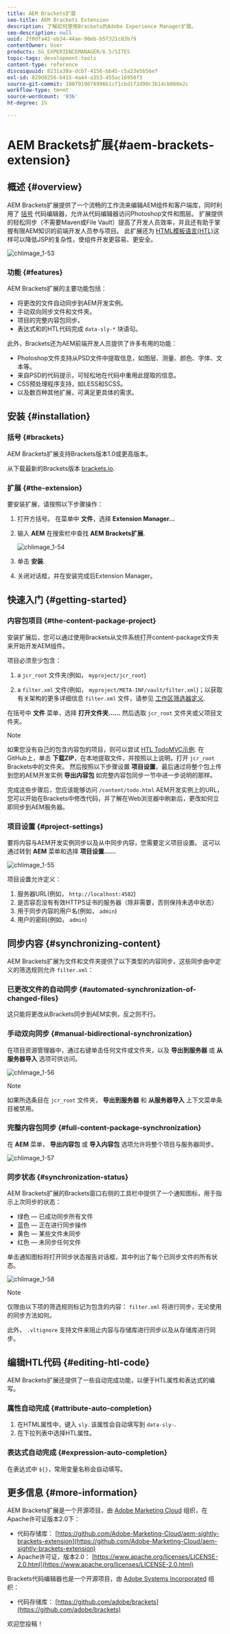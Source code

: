 ```yaml
---
title: AEM Brackets扩展
seo-title: AEM Brackets Extension
description: 了解如何使用Brackets的Adobe Experience Manager扩展。
seo-description: null
uuid: 2f0dfa42-eb34-44ae-90eb-b5f321c03b79
contentOwner: User
products: SG_EXPERIENCEMANAGER/6.5/SITES
topic-tags: development-tools
content-type: reference
discoiquuid: 8231a30a-dcb7-4156-bb45-c5a23e5b56ef
exl-id: 829d8256-b415-4a44-a353-455ac16950f3
source-git-commit: 1807919078996b1cf1cbd1f2d90c3b14cb660e2c
workflow-type: tm+mt
source-wordcount: '936'
ht-degree: 1%

---
```


# AEM Brackets扩展{#aem-brackets-extension}

## 概述 {#overview}

AEM Brackets扩展提供了一个流畅的工作流来编辑AEM组件和客户端库，同时利用了 [括号](https://brackets.io/) 代码编辑器，允许从代码编辑器访问Photoshop文件和图层。 扩展提供的轻松同步（不需要Maven或File Vault）提高了开发人员效率，并且还有助于掌握有限AEM知识的前端开发人员参与项目。 此扩展还为 [HTML模板语言(HTL)](https://experienceleague.adobe.com/docs/experience-manager-htl/content/overview.html)这样可以降低JSP的复杂性，使组件开发更容易、更安全。

![chlimage_1-53](assets/chlimage_1-53a.png)

### 功能 {#features}

AEM Brackets扩展的主要功能包括：

* 将更改的文件自动同步到AEM开发实例。
* 手动双向同步文件和文件夹。
* 项目的完整内容包同步。
* 表达式和的HTL代码完成 `data-sly-*` 块语句。

此外，Brackets还为AEM前端开发人员提供了许多有用的功能：

* Photoshop文件支持从PSD文件中提取信息，如图层、测量、颜色、字体、文本等。
* 来自PSD的代码提示，可轻松地在代码中重用此提取的信息。
* CSS预处理程序支持，如LESS和SCSS。
* 以及数百种其他扩展，可满足更具体的需求。

## 安装 {#installation}

### 括号 {#brackets}

AEM Brackets扩展支持Brackets版本1.0或更高版本。

从下载最新的Brackets版本 [brackets.io](https://brackets.io/).

### 扩展 {#the-extension}

要安装扩展，请按照以下步骤操作：

1. 打开方括号。 在菜单中 **文件**，选择 **Extension Manager...**
1. 输入 **AEM** 在搜索栏中查找 **AEM Brackets扩展**.

   ![chlimage_1-54](assets/chlimage_1-54a.png)

1. 单击 **安装**.
1. 关闭对话框，并在安装完成后Extension Manager。

## 快速入门 {#getting-started}

### 内容包项目 {#the-content-package-project}

安装扩展后，您可以通过使用Brackets从文件系统打开content-package文件夹来开始开发AEM组件。

项目必须至少包含：

1. a `jcr_root` 文件夹(例如， `myproject/jcr_root`)

1. a `filter.xml` 文件(例如， `myproject/META-INF/vault/filter.xml`)；以获取有关架构的更多详细信息 `filter.xml` 文件，请参见 [工作区筛选器定义](https://jackrabbit.apache.org/filevault/filter.html).

在括号中 **文件** 菜单，选择 **打开文件夹……** 然后选取 `jcr_root` 文件夹或父项目文件夹。

>[!NOTE]
>
>如果您没有自己的包含内容包的项目，则可以尝试 [HTL TodoMVC示例](https://github.com/Adobe-Marketing-Cloud/aem-sightly-sample-todomvc). 在GitHub上，单击 **下载ZIP**，在本地提取文件，并按照以上说明，打开 `jcr_root` Brackets中的文件夹。 然后按照以下步骤设置 **项目设置**，最后通过将整个包上传到您的AEM开发实例 **导出内容包** 如完整内容包同步一节中进一步说明的那样。
>
>完成这些步骤后，您应该能够访问 `/content/todo.html` AEM开发实例上的URL，您可以开始在Brackets中修改代码，并了解在Web浏览器中刷新后，更改如何立即同步到AEM服务器。

### 项目设置 {#project-settings}

要将内容与AEM开发实例同步以及从中同步内容，您需要定义项目设置。 这可以通过转到 **AEM** 菜单和选择 **项目设置……**

![chlimage_1-55](assets/chlimage_1-55a.png)

项目设置允许定义：

1. 服务器URL(例如， `http://localhost:4502`)
1. 是否容忍没有有效HTTPS证书的服务器（除非需要，否则保持未选中状态）
1. 用于同步内容的用户名(例如， `admin`)
1. 用户的密码(例如， `admin`)

## 同步内容 {#synchronizing-content}

AEM Brackets扩展为文件和文件夹提供了以下类型的内容同步，这些同步由中定义的筛选规则允许 `filter.xml`：

### 已更改文件的自动同步 {#automated-synchronization-of-changed-files}

这只能将更改从Brackets同步到AEM实例，反之则不行。

### 手动双向同步 {#manual-bidirectional-synchronization}

在项目资源管理器中，通过右键单击任何文件或文件夹，以及 **导出到服务器** 或 **从服务器导入** 选项可供访问。

![chlimage_1-56](assets/chlimage_1-56a.png)

>[!NOTE]
>
>如果所选条目在 `jcr_root` 文件夹， **导出到服务器** 和 **从服务器导入** 上下文菜单条目被禁用。

### 完整内容包同步 {#full-content-package-synchronization}

在 **AEM** 菜单， **导出内容包** 或 **导入内容包** 选项允许将整个项目与服务器同步。

![chlimage_1-57](assets/chlimage_1-57a.png)

### 同步状态 {#synchronization-status}

AEM Brackets扩展的Brackets窗口右侧的工具栏中提供了一个通知图标，用于指示上次同步的状态：

* 绿色 — 已成功同步所有文件
* 蓝色 — 正在进行同步操作
* 黄色 — 某些文件未同步
* 红色 — 未同步任何文件

单击通知图标将打开同步状态报告对话框，其中列出了每个已同步文件的所有状态。

![chlimage_1-58](assets/chlimage_1-58a.png)

>[!NOTE]
>
>仅限由以下项的筛选规则标记为包含的内容： `filter.xml` 将进行同步，无论使用的同步方法如何。
>
>此外， `.vltignore` 支持文件来阻止内容与存储库进行同步以及从存储库进行同步。

## 编辑HTL代码 {#editing-htl-code}

AEM Brackets扩展还提供了一些自动完成功能，以便于HTL属性和表达式的编写。

### 属性自动完成 {#attribute-auto-completion}

1. 在HTML属性中，键入 `sly`. 该属性会自动填写到 `data-sly-`.
1. 在下拉列表中选择HTL属性。

### 表达式自动完成 {#expression-auto-completion}

在表达式中 `${}`，常用变量名称会自动填写。

## 更多信息 {#more-information}

AEM Brackets扩展是一个开源项目，由 [Adobe Marketing Cloud](https://github.com/Adobe-Marketing-Cloud) 组织，在Apache许可证版本2.0下：

* 代码存储库： [https://github.com/Adobe-Marketing-Cloud/aem-sightly-brackets-extension](https://github.com/Adobe-Marketing-Cloud/aem-sightly-brackets-extension)
* Apache许可证，版本2.0： [https://www.apache.org/licenses/LICENSE-2.0.html](https://www.apache.org/licenses/LICENSE-2.0.html)

Brackets代码编辑器也是一个开源项目，由 [Adobe Systems Incorporated](https://github.com/adobe) 组织：

* 代码存储库： [https://github.com/adobe/brackets](https://github.com/adobe/brackets)

欢迎您投稿！
